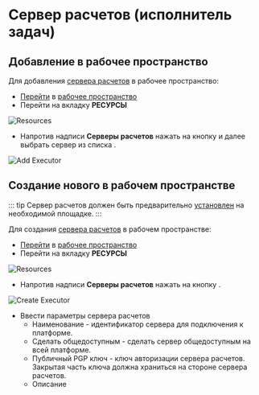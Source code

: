 # Сервер расчетов (исполнитель задач)

## Добавление в рабочее пространство

Для добавления [сервера расчетов][1] в рабочее пространство:

- [Перейти](/docs/instructions/#переход-в-рабочее-пространство) в [рабочее пространство](/docs/desc/workspace.md)
- Перейти на вкладку **РЕСУРСЫ**

![Resources](/images/common/dashboard_user_workspace_resources_new.png)

- Напротив надписи <span class="iconify-inline" data-icon="mdi:server"></span> **Серверы расчетов** нажать на кнопку <span class="iconify-inline" data-icon="mdi:magnify"></span> <span class='iconify-inline' data-icon='ph:number-circle-one-fill' style="color: red"></span> и далее выбрать сервер из списка <span class='iconify-inline' data-icon='ph:number-circle-two-fill' style="color: red"></span>.

![Add Executor](/images/common/dashboard_user_workspace_resources_add_executor.png)

## Cоздание нового в рабочем пространстве

::: tip <span class='iconify' data-icon='mdi:information' style='color: #42b983; font-size: 24px;'></span>
Сервер расчетов должен быть предварительно [установлен][2] на нeобходимой площадке.
:::

Для создания [сервера расчетов][1] в рабочем пространстве:

- [Перейти](/docs/instructions/#переход-в-рабочее-пространство) в [рабочее пространство](/docs/desc/workspace.md)
- Перейти на вкладку **РЕСУРСЫ**

![Resources](/images/common/dashboard_user_workspace_resources_new.png)

- Напротив надписи <span class="iconify-inline" data-icon="mdi:server"></span> **Серверы расчетов** нажать на кнопку <span class="iconify-inline" data-icon="mdi:plus"></span>.

![Create Executor](/images/common/dashboard_user_workspace_resources_create_executor.png)

- Ввести параметры сервера расчетов
  - Наименование - идентификатор сервера для подключения к платформе.
  - <span class="iconify-inline" data-icon="mdi:checkbox-marked" style="color: green"></span> Сделать общедоступным - сделать сервер общедоступным на всей платформе.
  - Публичный PGP ключ - ключ авторизации сервера расчетов. Закрытая часть ключа должна храниться на стороне сервера расчетов.
  - Описание

[1]: /docs/desc/executor.md
[2]: /docs/admin/#установка-сервера-расчетов
